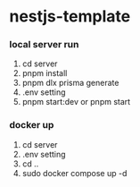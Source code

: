 # nestjs-template

### local server run
1. cd server
2. pnpm install
3. pnpm dlx prisma generate 
4. .env setting
5. pnpm start:dev or pnpm start

### docker up
1. cd server
2. .env setting
3. cd ..
4. sudo docker compose up -d
